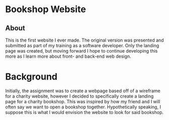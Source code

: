 # Bookshop Website
## About
This is the first website I ever made. The original version was presented and submitted as part of my training as a software developer. Only the landing page was created, but moving forward I hope to continue developing this more as I learn more about front- and back-end web design. 
# Background
Initially, the assignment was to create a webpage based off of a wireframe for a charity website, however I decided to specifically create a landing page for a charity bookshop. This was inspired by how my friend and I will often say we want to open a bookshop together. 
Hypothetically speaking, I suppose this is what I would envision the website to look for said bookshop. 
